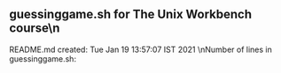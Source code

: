 ## guessinggame.sh for The Unix Workbench course\n
README.md created: Tue Jan 19 13:57:07 IST 2021
\nNumber of lines in guessinggame.sh: 
